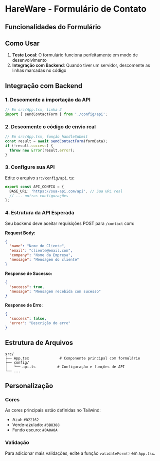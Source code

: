 # HareWare - Formulário de Contato

## Funcionalidades do Formulário

## Como Usar

1. **Teste Local**: O formulário funciona perfeitamente em modo de desenvolvimento
2. **Integração com Backend**: Quando tiver um servidor, descomente as linhas marcadas no código

## Integração com Backend

### 1. Descomente a importação da API
```typescript
// Em src/App.tsx, linha 2
import { sendContactForm } from './config/api';
```

### 2. Descomente o código de envio real
```typescript
// Em src/App.tsx, função handleSubmit
const result = await sendContactForm(formData);
if (!result.success) {
  throw new Error(result.error);
}
```

### 3. Configure sua API
Edite o arquivo `src/config/api.ts`:
```typescript
export const API_CONFIG = {
  BASE_URL: 'https://sua-api.com/api', // Sua URL real
  // ... outras configurações
};
```

### 4. Estrutura da API Esperada

Seu backend deve aceitar requisições POST para `/contact` com:

**Request Body:**
```json
{
  "name": "Nome do Cliente",
  "email": "cliente@email.com",
  "company": "Nome da Empresa",
  "message": "Mensagem do cliente"
}
```

**Response de Sucesso:**
```json
{
  "success": true,
  "message": "Mensagem recebida com sucesso"
}
```

**Response de Erro:**
```json
{
  "success": false,
  "error": "Descrição do erro"
}
```

## Estrutura de Arquivos

```
src/
├── App.tsx              # Componente principal com formulário
├── config/
│   └── api.ts          # Configuração e funções de API
└── ...
```

## Personalização

### Cores
As cores principais estão definidas no Tailwind:
- Azul: `#022162`
- Verde-azulado: `#3B8388`
- Fundo escuro: `#0A0A0A`

### Validação
Para adicionar mais validações, edite a função `validateForm()` em `App.tsx`.

